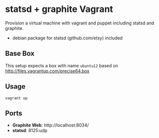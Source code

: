 # statsd + graphite Vagrant #

Provision a virtual machine with vagrant and puppet including statsd and graphite.

 * debian package for statsd (github.com/etsy) included 

## Base Box ##

This setup expects a box with name `ubuntu12` based on http://files.vagrantup.com/precise64.box

## Usage ##

`vagrant up`


## Ports ##

  * **Graphite Web**: http://localhost:8034/
  * **statsd**: 8125:udp
  
  
  
